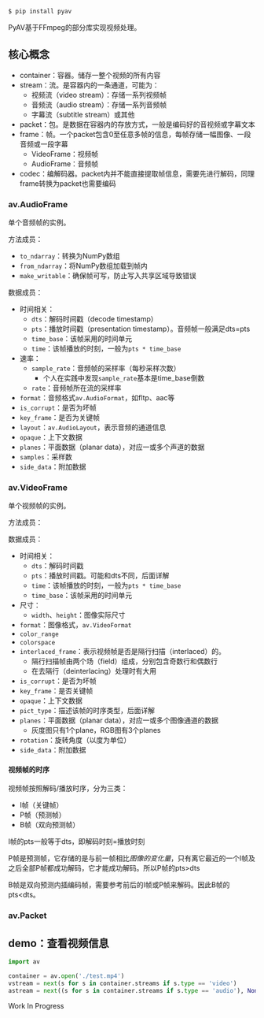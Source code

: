 
```sh
$ pip install pyav
```

PyAV基于FFmpeg的部分库实现视频处理。

## 核心概念

- container：容器。储存一整个视频的所有内容
- stream：流。是容器内的一条通道，可能为：
	- 视频流（video stream）：存储一系列视频帧
	- 音频流（audio stream）：存储一系列音频帧
	- 字幕流（subtitle stream）或其他
- packet：包。是数据在容器内的存放方式，一般是编码好的音视频或字幕文本
- frame：帧。一个packet包含0至任意多帧的信息，每帧存储一幅图像、一段音频或一段字幕
	- VideoFrame：视频帧
	- AudioFrame：音频帧
- codec：编解码器。packet内并不能直接提取帧信息，需要先进行解码，同理frame转换为packet也需要编码

### av.AudioFrame

单个音频帧的实例。

方法成员：
- `to_ndarray`：转换为NumPy数组
- `from_ndarray`：将NumPy数组加载到帧内
- `make_writable`：确保帧可写，防止写入共享区域导致错误

数据成员：
- 时间相关：
	- `dts`：解码时间戳（decode timestamp）
	- `pts`：播放时间戳（presentation timestamp）。音频帧一般满足dts=pts
	- `time_base`：该帧采用的时间单元
	- `time`：该帧播放的时刻，一般为`pts * time_base`
- 速率：
	- `sample_rate`：音频帧的采样率（每秒采样次数）
		- 个人在实践中发现`sample_rate`基本是time\_base倒数
	- `rate`：音频帧所在流的采样率
- `format`：音频格式`av.AudioFormat`，如fltp、aac等
- `is_corrupt`：是否为坏帧
- `key_frame`：是否为关键帧
- `layout`：`av.AudioLayout`，表示音频的通道信息
- `opaque`：上下文数据
- `planes`：平面数据（planar data），对应一或多个声道的数据
- `samples`：采样数
- `side_data`：附加数据

### av.VideoFrame

单个视频帧的实例。

方法成员：

数据成员：
- 时间相关：
	- `dts`：解码时间戳
	- `pts`：播放时间戳。可能和dts不同，后面详解
	- `time`：该帧播放的时刻，一般为`pts * time_base`
	- `time_base`：该帧采用的时间单元
- 尺寸：
	- `width`、`height`：图像实际尺寸
- `format`：图像格式，`av.VideoFormat`
- `color_range`
- `colorspace`
- `interlaced_frame`：表示视频帧是否是隔行扫描（interlaced）的。
	- 隔行扫描帧由两个场（field）组成，分别包含奇数行和偶数行
	- 在去隔行（deinterlacing）处理时有大用
- `is_corrupt`：是否为坏帧
- `key_frame`：是否关键帧
- `opaque`：上下文数据
- `pict_type`：描述该帧的时序类型，后面详解
- `planes`：平面数据（planar data），对应一或多个图像通道的数据
	- 灰度图只有1个plane，RGB图有3个planes
- `rotation`：旋转角度（以度为单位）
- `side_data`：附加数据

#### 视频帧的时序

视频帧按照解码/播放时序，分为三类：
- I帧（关键帧）
- P帧（预测帧）
- B帧（双向预测帧）

I帧的pts一般等于dts，即解码时刻=播放时刻

P帧是预测帧，它存储的是与前一帧相比*图像的变化量*，只有离它最近的一个I帧及之后全部P帧都成功解码，它才能成功解码。所以P帧的pts\>dts

B帧是双向预测内插编码帧，需要参考前后的I帧或P帧来解码。因此B帧的pts\<dts。

### av.Packet



## demo：查看视频信息

```python
import av

container = av.open('./test.mp4')
vstream = next(s for s in container.streams if s.type == 'video')
astream = next((s for s in container.streams if s.type == 'audio'), None)
```

Work In Progress